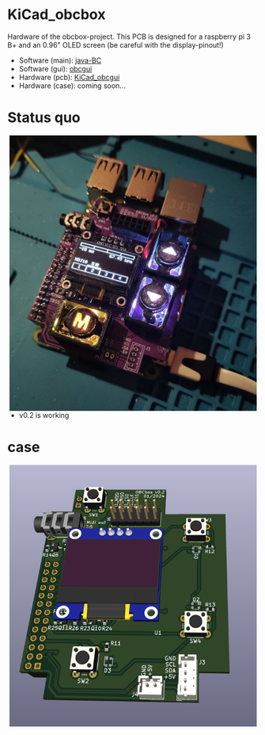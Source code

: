 # KiCad_obcbox
Hardware of the obcbox-project. This PCB is designed for a raspberry pi 3 B+ and an 0.96" OLED screen (be careful with the display-pinout!)
* Software (main): [java-BC](https://github.com/kokospalme/java-BC)
* Software (gui): [obcgui](https://github.com/kokospalme/obcgui/)
* Hardware (pcb): [KiCad_obcgui](https://github.com/kokospalme/KiCad_obcbox)
* Hardware (case): coming soon...

# Status quo
<a href=""><img align="right" alt="PCB_v0.2" src="https://github.com/kokospalme/obcgui/blob/main/doc/hardware20240212.jpg" width="500"></a>

* v0.2 is working

# case
<a href=""><img align="right" alt="PCB_v0.2" src="doc/PCB_v0.2.png" width="500"></a>
